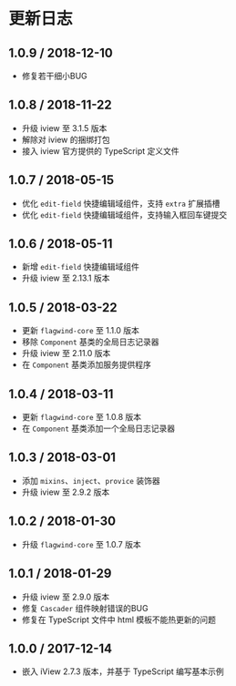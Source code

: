 # 更新日志

## 1.0.9 / 2018-12-10

- 修复若干细小BUG

## 1.0.8 / 2018-11-22

- 升级 iview 至 3.1.5 版本
- 解除对 iview 的捆绑打包
- 接入 iview 官方提供的 TypeScript 定义文件

## 1.0.7 / 2018-05-15

- 优化 `edit-field` 快捷编辑域组件，支持 `extra` 扩展插槽
- 优化 `edit-field` 快捷编辑域组件，支持输入框回车键提交

## 1.0.6 / 2018-05-11

- 新增 `edit-field` 快捷编辑域组件
- 升级 iview 至 2.13.1 版本

## 1.0.5 / 2018-03-22

- 更新 `flagwind-core` 至 1.1.0 版本
- 移除 `Component` 基类的全局日志记录器
- 升级 iview 至 2.11.0 版本
- 在 `Component` 基类添加服务提供程序

## 1.0.4 / 2018-03-11

- 更新 `flagwind-core` 至 1.0.8 版本
- 在 `Component` 基类添加一个全局日志记录器

## 1.0.3 / 2018-03-01

- 添加 `mixins`、`inject`、`provice` 装饰器
- 升级 iview 至 2.9.2 版本

## 1.0.2 / 2018-01-30

- 升级 `flagwind-core` 至 1.0.7 版本

## 1.0.1 / 2018-01-29

- 升级 iview 至 2.9.0 版本
- 修复 `Cascader` 组件映射错误的BUG
- 修复在 TypeScript 文件中 html 模板不能热更新的问题

## 1.0.0 / 2017-12-14

- 嵌入 iView 2.7.3 版本，并基于 TypeScript 编写基本示例
